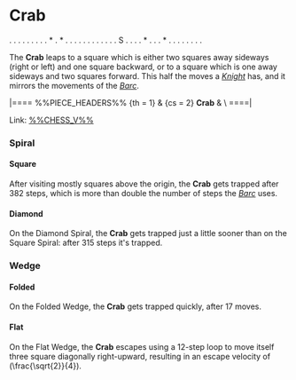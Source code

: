 # Crab

<div class = "movement">
. . . . . . .
. . * . * . .
. . . . . . .
. . . S . . .
. * . . . * .
. . . . . . .
</div>

The **Crab** leaps to a square which is either two squares away
sideways (right or left) and one square backward, or to a square
which is one away sideways and two squares forward. This half the
moves a [*Knight*](knight.html) has, and it mirrors the movements
of the [*Barc*](barc.html).

|====
%%PIECE_HEADERS%%
  {th = 1}
& {cs = 2}  **Crab**
&           \\
====|

Link: [%%CHESS_V%%](#piece:crab)

### Spiral

#### Square

After visiting mostly squares above the origin, the **Crab** gets
trapped after 382 steps, which is more than double the number
of steps the [*Barc*](barc.html) uses.

#### Diamond

On the Diamond Spiral, the **Crab** gets trapped just a little sooner
than on the Square Spiral: after 315 steps it's trapped.

### Wedge

#### Folded

On the Folded Wedge, the **Crab** gets trapped quickly, after 17 moves.

#### Flat

On the Flat Wedge, the **Crab** escapes using a 12-step loop to move itself
three square diagonally right-upward, resulting in an escape velocity
of \(\frac{\sqrt{2}}{4}\).
